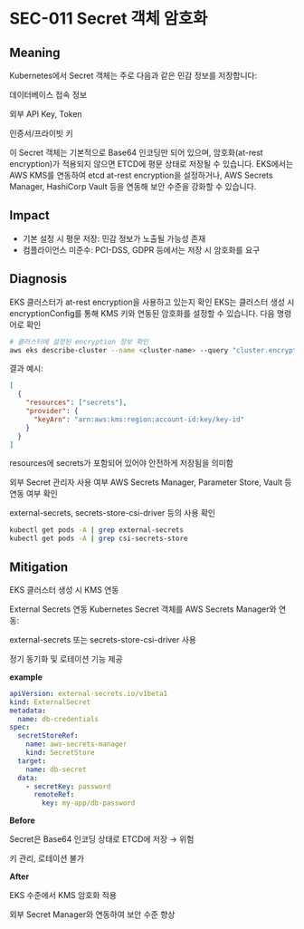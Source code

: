 # SEC-011 Secret 객체 암호화

## Meaning
Kubernetes에서 Secret 객체는 주로 다음과 같은 민감 정보를 저장합니다:

데이터베이스 접속 정보

외부 API Key, Token

인증서/프라이빗 키

이 Secret 객체는 기본적으로 Base64 인코딩만 되어 있으며, 암호화(at-rest encryption)가 적용되지 않으면 ETCD에 평문 상태로 저장될 수 있습니다.
EKS에서는 AWS KMS를 연동하여 etcd at-rest encryption을 설정하거나, AWS Secrets Manager, HashiCorp Vault 등을 연동해 보안 수준을 강화할 수 있습니다.
    
## Impact
- 기본 설정 시 평문 저장: 민감 정보가 노출될 가능성 존재
- 컴플라이언스 미준수: PCI-DSS, GDPR 등에서는 저장 시 암호화를 요구

## Diagnosis
EKS 클러스터가 at-rest encryption을 사용하고 있는지 확인
EKS는 클러스터 생성 시 encryptionConfig를 통해 KMS 키와 연동된 암호화를 설정할 수 있습니다. 다음 명령어로 확인

```bash
# 클러스터에 설정된 encryption 정보 확인
aws eks describe-cluster --name <cluster-name> --query "cluster.encryptionConfig"
```

결과 예시:

```json
[
  {
    "resources": ["secrets"],
    "provider": {
      "keyArn": "arn:aws:kms:region:account-id:key/key-id"
    }
  }
]
```
resources에 secrets가 포함되어 있어야 안전하게 저장됨을 의미함

외부 Secret 관리자 사용 여부
AWS Secrets Manager, Parameter Store, Vault 등 연동 여부 확인

external-secrets, secrets-store-csi-driver 등의 사용 확인

```bash
kubectl get pods -A | grep external-secrets
kubectl get pods -A | grep csi-secrets-store
```


## Mitigation
EKS 클러스터 생성 시 KMS 연동

External Secrets 연동
Kubernetes Secret 객체를 AWS Secrets Manager와 연동:

external-secrets 또는 secrets-store-csi-driver 사용

정기 동기화 및 로테이션 기능 제공

**example**

```yaml
apiVersion: external-secrets.io/v1beta1
kind: ExternalSecret
metadata:
  name: db-credentials
spec:
  secretStoreRef:
    name: aws-secrets-manager
    kind: SecretStore
  target:
    name: db-secret
  data:
    - secretKey: password
      remoteRef:
        key: my-app/db-password
```

**Before**

Secret은 Base64 인코딩 상태로 ETCD에 저장 → 위험

키 관리, 로테이션 불가

**After**

EKS 수준에서 KMS 암호화 적용

외부 Secret Manager와 연동하여 보안 수준 향상
